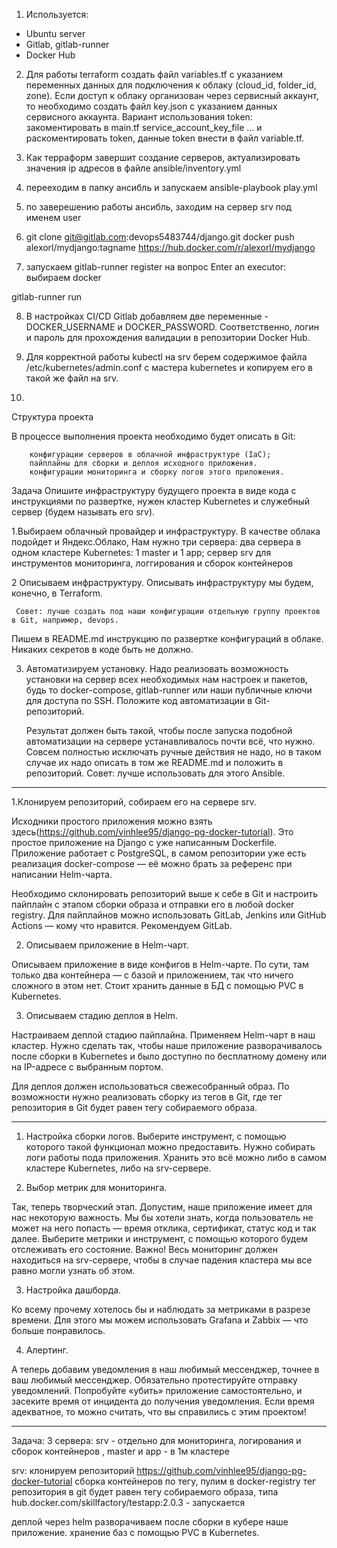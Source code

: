 1. Используется:
- Ubuntu server
- Gitlab, gitlab-runner
- Docker Hub

2. Для работы terraform создать файл variables.tf с указанием переменных данных для подключения к облаку (cloud_id, folder_id, zone). Если доступ к облаку организован через сервисный аккаунт, то необходимо создать файл key.json с указанием данных сервисного аккаунта. Вариант использования token: закоментировать в main.tf service_account_key_file ... и раскоментировать token, данные token внести в файл variable.tf.

3. Как терраформ завершит создание серверов, актуализировать значения ip адресов в файле ansible/inventory.yml 

4. перееходим в папку ансибль и запускаем ansible-playbook play.yml

5. по заверешению работы ансибль, заходим на сервер srv под именем user

6. git clone git@gitlab.com:devops5483744/django.git
docker push alexorl/mydjango:tagname
https://hub.docker.com/r/alexorl/mydjango

7. запускаем 
gitlab-runner register
на вопрос Enter an executor: выбираем docker

gitlab-runner run

8. В настройках CI/CD Gitlab добавляем две переменные - DOCKER_USERNAME и DOCKER_PASSWORD. Соответственно, логин и пароль для прохождения валидации в репозитории Docker Hub.

9. Для корректной работы kubectl на srv берем содержимое файла /etc/kubernetes/admin.conf с мастера kubernetes и копируем его в такой же файл на srv.


8.



Структура проекта

В процессе выполнения проекта необходимо будет описать в Git:

        конфигурации серверов в облачной инфраструктуре (IaC);
        пайплайны для сборки и деплоя исходного приложения.
        конфигурации мониторинга и сборку логов этого приложения.

Задача
Опишите инфраструктуру будущего проекта в виде кода с инструкциями по развертке, нужен кластер Kubernetes и служебный сервер (будем называть его srv).

1.Выбираем облачный провайдер и инфраструктуру.
  В качестве облака подойдет и Яндекс.Облако, 
Нам нужно три сервера:
        два сервера в одном кластере Kubernetes: 1 master и 1 app;
        сервер srv для инструментов мониторинга, логгирования и сборок контейнеров

2 Описываем инфраструктуру.
  Описывать инфраструктуру мы будем, конечно, в Terraform.

     Совет: лучше создать под наши конфигурации отдельную группу проектов в Git, например, devops.
   Пишем в README.md инструкцию по развертке конфигураций в облаке. Никаких секретов в коде быть не должно.

3. Автоматизируем установку.
    Надо реализовать возможность установки на сервер всех необходимых нам настроек и пакетов, будь то docker-compose, gitlab-runner или наши публичные ключи для доступа по SSH. Положите код автоматизации в Git-репозиторий.

    Результат должен быть такой, чтобы после запуска подобной автоматизации на сервере устанавливалось почти всё, что нужно.
   Совсем полностью исключать ручные действия не надо, но в таком случае их надо описать в том же README.md и положить в репозиторий.
Совет: лучше использовать для этого Ansible.
_____________
1.Клонируем репозиторий, собираем его на сервере srv.

  Исходники простого приложения можно взять здесь(https://github.com/vinhlee95/django-pg-docker-tutorial). Это простое приложение на Django с уже написанным Dockerfile. Приложение работает с PostgreSQL, в самом репозитории уже есть реализация docker-compose — её можно брать за референс при написании Helm-чарта.

  Необходимо склонировать репозиторий выше к себе в Git и настроить пайплайн с этапом сборки образа и отправки его в любой docker registry. Для пайплайнов можно использовать GitLab, Jenkins или GitHub Actions — кому что нравится. Рекомендуем GitLab.

2. Описываем приложение в Helm-чарт.

Описываем приложение в виде конфигов в Helm-чарте. По сути, там только два контейнера — с базой и приложением, так что ничего сложного в этом нет. Стоит хранить данные в БД с помощью PVC в Kubernetes.

3. Описываем стадию деплоя в Helm.

  Настраиваем деплой стадию пайплайна. Применяем Helm-чарт в наш кластер. Нужно сделать так, чтобы наше приложение разворачивалось после сборки в Kubernetes и было доступно по бесплатному домену или на IP-адресе с выбранным портом.

  Для деплоя должен использоваться свежесобранный образ. По возможности нужно реализовать сборку из тегов в Git, где тег репозитория в Git будет равен тегу собираемого образа.
______
1. Настройка сборки логов.
Выберите инструмент, с помощью которого такой функционал можно предоставить. Нужно собирать логи работы пода приложения. Хранить это всё можно либо в самом кластере Kubernetes, либо на srv-сервере.

2. Выбор метрик для мониторинга.

Так, теперь творческий этап. Допустим, наше приложение имеет для нас некоторую важность. Мы бы хотели знать, когда пользователь не может на него попасть — время отклика, сертификат, статус код и так далее. Выберите метрики и инструмент, с помощью которого будем отслеживать его состояние.
  Важно! Весь мониторинг должен находиться на srv-сервере, чтобы в случае падения кластера мы все равно могли узнать об этом.

3. Настройка дашборда.

  Ко всему прочему хотелось бы и наблюдать за метриками в разрезе времени. Для этого мы можем использовать Grafana и Zabbix — что больше понравилось.

4. Алертинг.

А теперь добавим уведомления в наш любимый мессенджер, точнее в ваш любимый мессенджер. Обязательно протестируйте отправку уведомлений. Попробуйте «убить» приложение самостоятельно, и засеките время от инцидента до получения уведомления. Если время адекватное, то можно считать, что вы справились с этим проектом!

_______
Задача: 
3 сервера: srv - отдельно для мониторинга, логирования и сборок контейнеров
, master и app - в 1м кластере

srv:
клонируем репозиторий https://github.com/vinhlee95/django-pg-docker-tutorial
сборка контейнеров по тегу, пулим в docker-registry
тег репозитория в git будет равен тегу собираемого образа, типа  hub.docker.com/skillfactory/testapp:2.0.3 - запускается

деплой через helm разворачиваем после сборки в кубере наше приложение. хранение баз с помощью PVC в Kubernetes.
